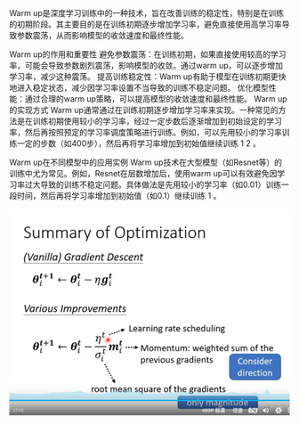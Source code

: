 ‌Warm up‌是深度学习训练中的一种技术，旨在改善训练的稳定性，特别是在训练的初期阶段。其主要目的是在训练初期逐步增加学习率，避免直接使用高学习率导致参数震荡，从而影响模型的收敛速度和最终性能。

Warm up的作用和重要性
‌避免参数震荡‌：在训练初期，如果直接使用较高的学习率，可能会导致参数剧烈震荡，影响模型的收敛。通过warm up，可以逐步增加学习率，减少这种震荡。
‌提高训练稳定性‌：Warm up有助于模型在训练初期更快地进入稳定状态，减少因学习率设置不当导致的训练不稳定问题。
‌优化模型性能‌：通过合理的warm up策略，可以提高模型的收敛速度和最终性能。
Warm up的实现方式
Warm up通常通过在训练初期逐步增加学习率来实现。一种常见的方法是在训练初期使用较小的学习率，经过一定步数后逐渐增加到初始设定的学习率，然后再按照预定的学习率调度策略进行训练。例如，可以先用较小的学习率训练一定的步数（如400步），然后再将学习率增加到初始值继续训练‌
1
2
。

Warm up在不同模型中的应用实例
Warm up技术在大型模型（如Resnet等）的训练中尤为常见。例如，Resnet在层数增加后，使用warm up可以有效避免因学习率过大导致的训练不稳定问题。具体做法是先用较小的学习率（如0.01）训练一段时间，然后再将学习率增加到初始值（如0.1）继续训练‌
1
。



![img_24.png](img_24.png)